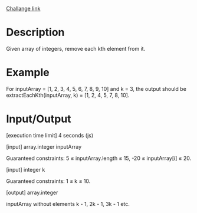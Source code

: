 [Challange link](https://codefights.com/arcade/intro/level-8/3AgqcKrxbwFhd3Z3R/description)
# Description
Given array of integers, remove each kth element from it.

# Example

For inputArray = [1, 2, 3, 4, 5, 6, 7, 8, 9, 10] and k = 3, the output should be
extractEachKth(inputArray, k) = [1, 2, 4, 5, 7, 8, 10].

# Input/Output

[execution time limit] 4 seconds (js)

[input] array.integer inputArray

Guaranteed constraints:
5 ≤ inputArray.length ≤ 15,
-20 ≤ inputArray[i] ≤ 20.

[input] integer k

Guaranteed constraints:
1 ≤ k ≤ 10.

[output] array.integer

inputArray without elements k - 1, 2k - 1, 3k - 1 etc.